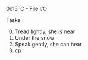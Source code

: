 0x15. C - File I/O

Tasks

0. Tread lightly, she is near
1. Under the snow
2. Speak gently, she can hear
3. cp
